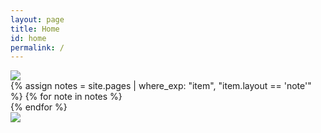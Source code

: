```yaml
---
layout: page
title: Home
id: home
permalink: /
---
```


<div class="dn db-l w-75 pv4 center tc">

 <img src="{{ site.baseurl }}/assets/alan-world.png"/>

</div>

<div class="w-100 ph3-ns">
  <div class="cf ph2-ns">
    {% assign notes = site.pages | where_exp: "item", "item.layout == 'note'" %}
    {% for note in notes %}
      <article class="fl w-100 w-50-m w-third-l pa2">
        <!-- Preview card content here -->
      </article>
    {% endfor %}
  </div>
</div>


<!-- Mobile SVG-->
<div class="dn-l w-100 ph2 pv3 center tc">

 <img src="{{ site.baseurl }}/assets/alan-world-mobile.png"/>

 </div>